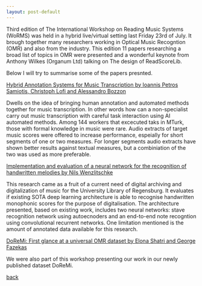 ```yaml
---
layout: post-default
---
```


Third edition of The International Workshop on Reading Music Systems (WoRMS) was held in a hybrid live/virtual setting last Friday 23rd of July. It brough together many researchers working in Optical Music Recogntion (OMR) and also from the industry. This edition 11 papers researching a broad list of topics in OMR were presented and a wonderful keynote from Anthony Wilkes (Organum Ltd) talking on The design of ReadScoreLib. 

Below I will try to summarise some of the papers presnted. 

[Hybrid Annotation Systems for Music Transcription by Ioannis Petros Samiotis, Christoph Lofi and Alessandro Bozzon](https://drive.google.com/file/d/17BdTUfU6Fk8qyrpxo6L-BGTqIhLvStL5/view)

Dwells on the idea of bringing human annotation and automated methods together for music transcription. In other words how can a non-specialist carry out music transcription with careful task interaction using AI automated methods. Among 144 workers that excecuted taks in MTurk, those with formal knowledge in music were rare. Audio extracts of target music scores were offered to increase performance, espeially for short segments of one or two measures. For longer segments audio extracts have shown better results against textual measures, but a combiniation of the two was used as more preferable. 


[Implementation and evaluation of a neural network for the recognition of handwritten melodies by Nils Wenzlitschke](https://drive.google.com/file/d/17Dp9gIjQPZVwSFJzKK8QA6Xjcgv894wj/view)

This research came as a fruit of a current need of digital archiving and digitalization of music for the
University Library of Regensburg. It evaluates if existing SOTA deep learning architecture is able to recognise handwritten monophonic scores for the purpose of digitalisation. The architecture presented, based on existing work, includes two neural networks: stave recognition network using autoecnoders and an end-to-end note recogntion using convolutional recurrent networks. One limitation mentioned is the amount of annotated data available for this research. 


[DoReMi: First glance at a universal OMR dataset by Elona Shatri and George Fazekas	](https://scholar.google.com/scholar_url?url=https://arxiv.org/abs/2107.07786&hl=en&sa=T&oi=gsb&ct=res&cd=0&d=14810089764046134622&ei=zZr-YJCFNYqImgHdz7SYBQ&scisig=AAGBfm3Isc8XU8MWS1mRRgnn5ctiET7y8g)

We were also part of this workshop presenting our work in our newly published dataset DoReMi. 


[back](./)

